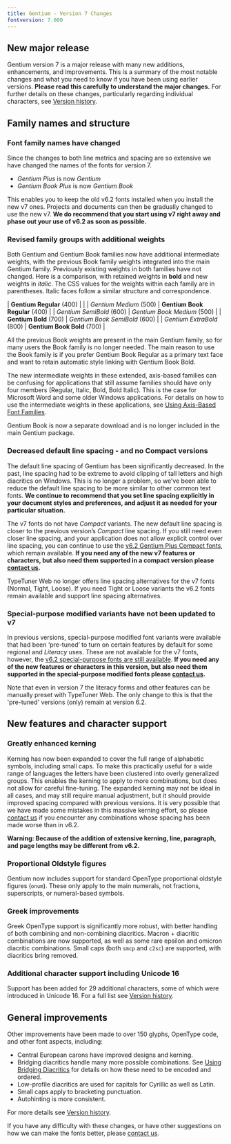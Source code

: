 ```yaml
---
title: Gentium - Version 7 Changes
fontversion: 7.000
---
```


## New major release

Gentium version 7 is a major release with many new additions, enhancements, and improvements. This is a summary of the most notable changes and what you need to know if you have been using earlier versions. **Please read this carefully to understand the major changes.** For further details on these changes, particularly regarding individual characters, see [Version history](history.md).

## Family names and structure

### Font family names have changed

Since the changes to both line metrics and spacing are so extensive we have changed the names of the fonts for version 7.

- *Gentium Plus* is now *Gentium*
- *Gentium Book Plus* is now *Gentium Book*

This enables you to keep the old v6.2 fonts installed when you install the new v7 ones. Projects and documents can then be gradually changed to use the new v7. **We do recommend that you start using v7 right away and phase out your use of v6.2 as soon as possible.**

### Revised family groups with additional weights

Both Gentium and Gentium Book families now have additional intermediate weights, with the previous Book family weights integrated into the main Gentium family. Previously existing weights in both families have not changed. Here is a comparison, with retained weights in **bold** and new weights in *italic*. The CSS values for the weights within each family are in parentheses. Italic faces follow a similar structure and correspondence.

| **Gentium Regular** (400) |                                |
| *Gentium Medium* (500)    | **Gentium Book Regular** (400) |
| *Gentium SemiBold* (600)  | *Gentium Book Medium* (500)    |
| **Gentium Bold** (700)    | *Gentium Book SemiBold* (600)  |
| *Gentium ExtraBold* (800) | **Gentium Book Bold** (700)    |

All the previous Book weights are present in the main Gentium family, so for many users the Book family is no longer needed. The main reason to use the Book family is if you prefer Gentium Book Regular as a primary text face and want to retain automatic style linking with Gentium Book Bold.

The new intermediate weights in these extended, axis-based families can be confusing for applications that still assume families should have only four members (Regular, Italic, Bold, Bold Italic). This is the case for Microsoft Word and some older Windows applications. For details on how to use the intermediate weights in these applications, see [Using Axis-Based Font Families](https://software.sil.org/fonts/axis-based-fonts/).

Gentium Book is now a separate download and is no longer included in the main Gentium package.

### Decreased default line spacing - and no Compact versions

The default line spacing of Gentium has been significantly decreased. In the past, line spacing had to be extreme to avoid clipping of tall letters and high diacritics on Windows. This is no longer a problem, so we’ve been able to reduce the default line spacing to be more similar to other common text fonts. **We continue to recommend that you set line spacing explicitly in your document styles and preferences, and adjust it as needed for your particular situation.**

The v7 fonts do not have *Compact* variants. The new default line spacing is closer to the previous version’s *Compact* line spacing. If you still need even closer line spacing, and your application does not allow explicit control over line spacing, you can continue to use the [v6.2 Gentium Plus Compact fonts](https://software.sil.org/lcgfonts/download/), which remain available. **If you need any of the new v7 features or characters, but also need them supported in a compact version please [contact us](https://software.sil.org/gentium/about/contact/).**

TypeTuner Web no longer offers line spacing alternatives for the v7 fonts (Normal, Tight, Loose). If you need Tight or Loose variants the v6.2 fonts remain available and support line spacing alternatives.

### Special-purpose modified variants have not been updated to v7

In previous versions, special-purpose modified font variants were available that had been ‘pre-tuned’ to turn on certain features by default for some regional and *Literacy* uses. These are not available for the v7 fonts, however, the [v6.2 special-purpose fonts are still available](https://software.sil.org/lcgfonts/download/). **If you need any of the new features or characters in this version, but also need them supported in the special-purpose modified fonts please [contact us](https://software.sil.org/gentium/about/contact/).**

Note that even in version 7 the literacy forms and other features can be manually preset with TypeTuner Web. The only change to this is that the 'pre-tuned' versions (only) remain at version 6.2.  

## New features and character support

### Greatly enhanced kerning

Kerning has now been expanded to cover the full range of alphabetic symbols, including small caps. To make this practically useful for a wide range of languages the letters have been clustered into overly generalized groups. This enables the kerning to apply to more combinations, but does not allow for careful fine-tuning. The expanded kerning may not be ideal in all cases, and may still require manual adjustment, but it should provide improved spacing compared with previous versions. It is very possible that we have made some mistakes in this massive kerning effort, so please [contact us](https://software.sil.org/gentium/about/contact/) if you encounter any combinations whose spacing has been made worse than in v6.2.

**Warning: Because of the addition of extensive kerning, line, paragraph, and page lengths may be different from v6.2.**

### Proportional Oldstyle figures

Gentium now includes support for standard OpenType proportional oldstyle figures (`onum`). These only apply to the main numerals, not fractions, superscripts, or numeral-based symbols.

### Greek improvements

Greek OpenType support is significantly more robust, with better handling of both combining and non-combining diacritics. Macron + diacritic combinations are now supported, as well as some rare epsilon and omicron diacritic combinations. Small caps (both `smcp` and `c2sc`) are supported, with diacritics bring removed.

### Additional character support including Unicode 16

Support has been added for 29 additional characters, some of which were introduced in Unicode 16. For a full list see [Version history](history.md).

## General improvements

Other improvements have been made to over 150 glyphs, OpenType code, and other font aspects, including: 

- Central European carons have improved designs and kerning.
- Bridging diacritics handle many more possible combinations. See [Using Bridging Diacritics](https://software.sil.org/fonts/bridging-diacritics/) for details on how these need to be encoded and ordered.
- Low-profile diacritics are used for capitals for Cyrillic as well as Latin.
- Small caps apply to bracketing punctuation.
- Autohinting is more consistent.

For more details see [Version history](history.md).

If you have any difficulty with these changes, or have other suggestions on how we can make the fonts better, please [contact us](https://software.sil.org/gentium/about/contact/).









